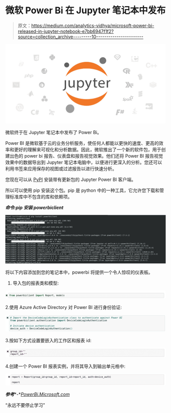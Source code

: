 # 微软 Power Bi 在 Jupyter 笔记本中发布

> 原文：<https://medium.com/analytics-vidhya/microsoft-power-bi-released-in-jupyter-notebook-e7bb6947f1f2?source=collection_archive---------10----------------------->

![](img/d37204d03d8885ba1acfb107e2586e8c.png)

微软终于在 Jupyter 笔记本中发布了 Power Bi。

Power BI 是微软基于云的业务分析服务，使任何人都能以更快的速度、更高的效率和更好的理解来可视化和分析数据。因此，微软推出了一个新的软件包，用于创建出色的 power bi 报告、仪表盘和报告视觉效果。他们还将 Power BI 报告视觉效果中的数据导出到 Jupyter 笔记本电脑中，以便进行更深入的分析。您还可以利用书签来应用保存的视图或过滤报告以进行快速分析。

您现在可以从 [PyPI](https://pypi.org/project/powerbiclient/) 安装带有更新包的 Jupyter Power BI 客户端。

所以可以使用 pip 安装这个包。pip 是 python 中的一种工具，它允许您下载和管理标准库中不包含的库和依赖项。

***命令:pip 安装 powerbiclient***

![](img/d6091190870a187db8b72753f748db2a.png)

将以下内容添加到您的笔记本中，powerbi 将提供一个令人惊叹的仪表板。

1.  导入包的报表类和模型:

![](img/50590f1c973b34761045825dd29d6632.png)

2.使用 Azure Active Directory 对 Power BI 进行身份验证:

![](img/94758cfd338d1b7112a2ec4c76b0fb38.png)

3.按如下方式设置要嵌入的工作区和报表 id:

![](img/cfe6b4791186f9ae68258f4e0ee8d23d.png)

4.创建一个 Power BI 报表实例，并将其导入到输出单元格中:

![](img/12efbba1d7b76496813613c353007a5b.png)

***参考****-*[*PowerBi.Microsoft.com*](https://powerbi.microsoft.com/en-us/blog/announcing-power-bi-in-jupyter-notebooks/)

“永远不要停止学习”